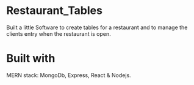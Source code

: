 # Restaurant_Tables

Built a little Software to create tables for a restaurant and to manage the clients entry when the restaurant is open. 

# Built with

MERN stack: MongoDb, Express, React & Nodejs.

